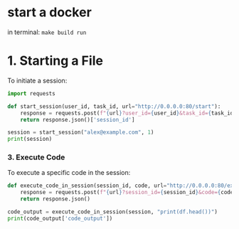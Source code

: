 
# start a docker
in terminal: 
`make build run`


# 1. Starting a File

To initiate a session:

```python
import requests

def start_session(user_id, task_id, url="http://0.0.0.0:80/start"):
    response = requests.post(f"{url}?user_id={user_id}&task_id={task_id}")
    return response.json()['session_id']

session = start_session("alex@example.com", 1)
print(session)
```

### 3. Execute Code

To execute a specific code in the session:

```python
def execute_code_in_session(session_id, code, url="http://0.0.0.0:80/execute"):
    response = requests.post(f"{url}?session_id={session_id}&code={code}")
    return response.json()

code_output = execute_code_in_session(session, "print(df.head())")
print(code_output['code_output'])
```